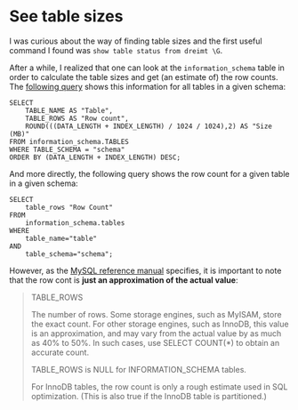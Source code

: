 # See table sizes

I was curious about the way of finding table sizes and the first useful command I found was `show table status from dreimt \G`. 

After a while, I realized that one can look at the `information_schema` table in order to calculate the table sizes and get (an estimate of) the row counts. The [following query](https://stackoverflow.com/a/46143816) shows this information for all tables in a given schema:

```
SELECT 
    TABLE_NAME AS "Table", 
    TABLE_ROWS AS "Row count",
    ROUND(((DATA_LENGTH + INDEX_LENGTH) / 1024 / 1024),2) AS "Size (MB)"
FROM information_schema.TABLES 
WHERE TABLE_SCHEMA = "schema"
ORDER BY (DATA_LENGTH + INDEX_LENGTH) DESC;
```

And more directly, the following query shows the row count for a given table in a given schema:
```
SELECT
    table_rows "Row Count"
FROM
    information_schema.tables
WHERE
    table_name="table"
AND
    table_schema="schema";
```

However, as the [MySQL reference manual](https://dev.mysql.com/doc/refman/8.0/en/tables-table.html) specifies, it is important to note that the row cont is **just an approximation of the actual value**:
> TABLE_ROWS
> 
> The number of rows. Some storage engines, such as MyISAM, store the exact count. For other storage engines, such as InnoDB, this value is an approximation, and may vary from the actual value by as much as 40% to 50%. In such cases, use SELECT COUNT(*) to obtain an accurate count.
>
> TABLE_ROWS is NULL for INFORMATION_SCHEMA tables.
>
> For InnoDB tables, the row count is only a rough estimate used in SQL optimization. (This is also true if the InnoDB table is partitioned.)
